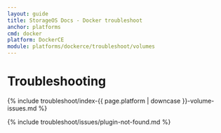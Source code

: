 ```yaml
---
layout: guide
title: StorageOS Docs - Docker troubleshoot
anchor: platforms
cmd: docker
platform: DockerCE
module: platforms/dockerce/troubleshoot/volumes
---
```


# Troubleshooting

{% include troubleshoot/index-{{ page.platform | downcase }}-volume-issues.md %}

{% include troubleshoot/issues/plugin-not-found.md %}
